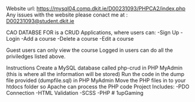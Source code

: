 Website url: https://mysql04.comp.dkit.ie/D00231093/PHPCA2/index.php
Any issues with the website please conact me at : D00231093@student.dkit.ie

CAO DATABSE FOR is a CRUD Applications, where users can:
-Sign Up 
-Login 
-Add a course
-Delete a course 
-Edit a course

Guest users can only view the course
Logged in users can do all the priviledges listed above.

Instructions
Create a MySQL database called php-crud in PHP MyAdmin (this is where all the information will be stored)
Run the code in the dump file provided (dumpfile.sql) in PHP MyAdmin
Move the PHP files in to your htdocs folder so Apache can process the PHP code
Project Includes: -PDO Connection -HTML Validation -SCSS -PHP
#   1 u p G a m i n g  
 